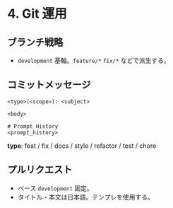 # 4. Git 運用

## ブランチ戦略
- `development` 基軸。`feature/*` `fix/*` などで派生する。

## コミットメッセージ
```
<type>(<scope>): <subject>

<body>

# Prompt History
<prompt_history>
```
**type**: feat / fix / docs / style / refactor / test / chore

## プルリクエスト
- ベース `development` 固定。
- タイトル・本文は日本語。テンプレを使用する。

